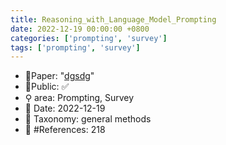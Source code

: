```yaml
---
title: Reasoning_with_Language_Model_Prompting
date: 2022-12-19 00:00:00 +0800
categories: ['prompting', 'survey']
tags: ['prompting', 'survey']
---
```


- 📙Paper: "[dgsdg](dsgfdhgf)"
- 🔑Public: ✅
- ⚲ area: Prompting, Survey
- 📅 Date: 2022-12-19
- 🔎 Taxonomy: general methods
- 📝 #References: 218
